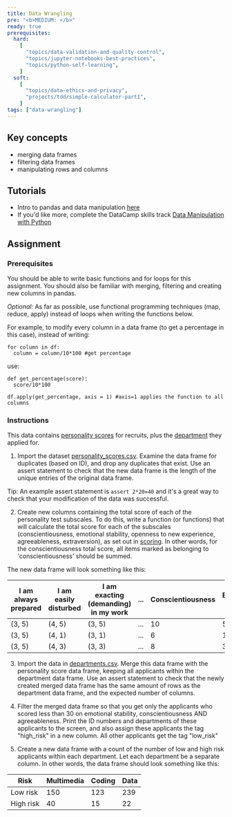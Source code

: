 ```yaml
---
title: Data Wrangling
pre: "<b>MEDIUM: </b>"
ready: true
prerequisites:
  hard:
    [
      "topics/data-validation-and-quality-control",
      "topics/jupyter-notebooks-best-practices",
      "topics/python-self-learning",
    ]
  soft: 
    [
      "topics/data-ethics-and-privacy",
      "projects/tdd/simple-calculator-part1",
    ]
tags: ["data-wrangling"]
---
```


## Key concepts
- merging data frames
- filtering data frames
- manipulating rows and columns

## Tutorials
- Intro to pandas and data manipulation [here](https://www.kaggle.com/learn/pandas)
- If you'd like more, complete the DataCamp skills track [Data Manipulation with Python](https://www.datacamp.com/tracks/data-manipulation-with-python)


## Assignment

### Prerequisites
You should be able to write basic functions and for loops for this assignment. You should also be familiar with merging, filtering and creating new columns in pandas.

*Optional:*
As far as possible, use functional programming techniques (map, reduce, apply) instead of loops when writing the functions below.

For example, to modify every column in a data frame (to get a percentage in this case),  instead of writing:
```
for column in df:
  column = column/10*100 #get percentage
```

use:
```
def get_percentage(score):
  score/10*100

df.apply(get_percentage, axis = 1) #axis=1 applies the function to all columns
```

### Instructions

This data contains [personality scores](personality_scores.csv) for recruits, plus the [department](departments.csv) they applied for.

1. Import the dataset [personality_scores.csv](personality_scores.csv). Examine the data frame for duplicates (based on ID), and drop any duplicates that exist. Use an assert statement to check that the new data frame is the length of the unique entries of the original data frame.

Tip: An example assert statement is `assert 2*20=40` and it's a great way to check that your modification of the data was successful.

2. Create new columns containing the total score of each of the personality test subscales. To do this, write a function (or functions) that will calculate the total score for each of the subscales (conscientiousness, emotional stability, openness to new experience, agreeableness, extraversion), as set out in [scoring](scoring.txt). In other words, for the conscientiousness total score, all items marked as belonging to 'conscientiousness' should be summed.

The new data frame will look something like this:

|I am always prepared | I am easily disturbed | I am exacting (demanding) in my work | ... | Conscientiousness | Emotional Stability |
| --- |  --- |  --- |  --- |  --- |  --- |  
| (3, 5)	| (4, 5)	| (3, 5)  | ... | 10  | 5 |
| (3, 5)	| (4, 1)	| (3, 1)	| ... | 6  | 1 |
| (3, 5)	| (4, 3)	| (3, 3)	| ... | 8  | 3 |

3. Import the data in [departments.csv](departments.csv). Merge this data frame with the personality score data frame, keeping all applicants within the department data frame. Use an assert statement to check that the newly created merged data frame has the same amount of rows as the department data frame, and the expected number of columns.

4. Filter the merged data frame so that you get only the applicants who scored less than 30 on emotional stability, conscientiousness AND agreeableness. Print the ID numbers and departments of these applicants to the screen, and also assign these applicants the tag "high_risk" in a new column. All other applicants get the tag "low_risk"

5. Create a new data frame with a count of the number of low and high risk applicants within each department. Let each department be a separate column. In other words, the data frame should look something like this:

| Risk | Multimedia | Coding | Data |
| --- | --- |  --- |  --- |
| Low risk | 150 | 123 | 239 |
| High risk | 40 | 15 | 22 |
